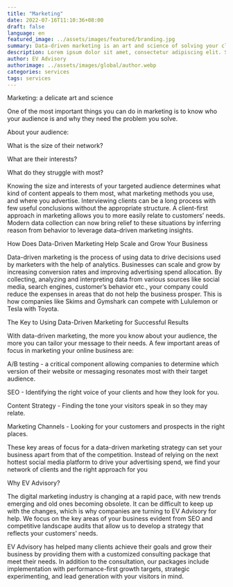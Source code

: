 ```yaml
---
title: "Marketing"
date: 2022-07-16T11:10:36+08:00
draft: false
language: en
featured_image: ../assets/images/featured/branding.jpg
summary: Data-driven marketing is an art and science of solving your clients' problems  
description: Lorem ipsum dolor sit amet, consectetur adipiscing elit. Sed cursus, odio nec venenatis lacinia, lacus lectus varius nisi, in tristique mi purus ut libero. Vestibulum vel convallis felis. Ut finibus lorem vestibulum lobortis rhoncus.
author: EV Advisory
authorimage: ../assets/images/global/author.webp
categories: services
tags: services
---
```

Marketing: a delicate art and science

One of the most important things you can do in marketing is to know who your audience is and why they need the problem you solve.  

About your audience:

What is the size of their network?  

What are their interests?  

What do they struggle with most? 

Knowing the size and interests of your targeted audience determines what kind of content appeals to them most, what marketing methods you use, and where you advertise. Interviewing clients can be a long process with few useful conclusions without the appropriate structure.  A client-first approach in marketing allows you to more easily relate to customers’ needs. Modern data collection can now bring relief to these situations by inferring reason from behavior to leverage data-driven marketing insights.  

How Does Data-Driven Marketing Help Scale and Grow Your Business

Data-driven marketing is the process of using data to drive decisions used by marketers with the help of analytics. Businesses can scale and grow by increasing conversion rates and improving advertising spend allocation. By collecting, analyzing and interpreting data from various sources like social media, search engines, customer’s behavior etc., your company could reduce the expenses in areas that do not help the business prosper. This is how companies like Skims and Gymshark can compete with Lululemon or Tesla with Toyota.  

The Key to Using Data-Driven Marketing for Successful Results

With data-driven marketing, the more you know about your audience, the more you can tailor your message to their needs. A few important areas of focus in marketing your online business are: 

A/B testing - a critical component allowing companies to determine which version of their website or messaging resonates most with their target audience.  

SEO  - Identifying the right voice of your clients and how they look for you. 

Content Strategy - Finding the tone your visitors speak in so they may relate.

Marketing Channels - Looking for your customers and prospects in the right places.

These key areas of focus for a data-driven marketing strategy can set your business apart from that of the competition. Instead of relying on the next hottest social media platform to drive your advertising spend, we find your network of clients and the right approach for you

 Why EV Advisory?

The digital marketing industry is changing at a rapid pace, with new trends emerging and old ones becoming obsolete. It can be difficult to keep up with the changes, which is why companies are turning to EV Advisory for help. We focus on the key areas of your business evident from SEO and competitive landscape audits that allow us to develop a strategy that reflects your customers’ needs.  

EV Advisory has helped many clients achieve their goals and grow their business by providing them with a customized consulting package that meet their needs. In addition to the consultation, our packages include implementation with performance-first growth targets, strategic experimenting, and lead generation with your visitors in mind.  